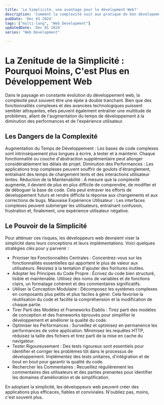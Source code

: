 ```yaml
---
title: 'La Simplicité, une avantage pour le dévelopment Web?'
description: 'Comment la complexité nuit aux pratique de bon dévelopement web et comment la minimiser'
pubDate: 'Dec 01 2024'
tags: ["multi-lang", "Web Development"]
updatedDate: 'Dec 01 2024'
series: "Web Development"

---
```


# La Zenitude de la Simplicité : Pourquoi Moins, C'est Plus en Développement Web
Dans le paysage en constante évolution du développement web, la complexité peut souvent être une épée à double tranchant. Bien que des fonctionnalités complexes et des avancées technologiques puissent sembler attrayantes, elles peuvent également entraîner une multitude de problèmes, allant de l'augmentation du temps de développement à la diminution des performances et de l'expérience utilisateur.

## Les Dangers de la Complexité

Augmentation du Temps de Développement : Les bases de code complexes sont intrinsèquement plus longues à écrire, à tester et à maintenir. Chaque fonctionnalité ou couche d'abstraction supplémentaire peut allonger considérablement les délais de projet.
Diminution des Performances : Les applications trop complexes peuvent souffrir de goulots d'étranglement, entraînant des temps de chargement lents et des interactions utilisateur lentes.
Réduction de la Maintenabilité : À mesure que la complexité augmente, il devient de plus en plus difficile de comprendre, de modifier et de déboguer la base de code. Cela peut entraver les efforts de développement futurs et rendre difficile la réponse aux changements et aux corrections de bugs.
Mauvaise Expérience Utilisateur : Les interfaces complexes peuvent submerger les utilisateurs, entraînant confusion, frustration et, finalement, une expérience utilisateur négative.

## Le Pouvoir de la Simplicité

Pour atténuer ces risques, les développeurs web devraient viser la simplicité dans leurs conceptions et leurs implémentations. Voici quelques stratégies clés pour y parvenir :

- Prioriser les Fonctionnalités Centrales : Concentrez-vous sur les fonctionnalités essentielles qui apportent le plus de valeur aux utilisateurs. Résistez à la tentation d'ajouter des fioritures inutiles.
- Adopter les Principes du Code Propre : Écrivez du code bien structuré, lisible et maintenable. Utilisez des noms de variables et de fonctions clairs, un formatage cohérent et des commentaires significatifs.
- Utiliser la Conception Modulaire : Décomposez les systèmes complexes en composants plus petits et plus faciles à gérer. Cela favorise la réutilisation du code et facilite la compréhension et la modification de chaque partie.
- Tirer Parti des Modèles et Frameworks Établis : Tirez parti des modèles de conception et des frameworks éprouvés pour simplifier le développement et améliorer la qualité du code.
- Optimiser les Performances : Surveillez et optimisez en permanence les performances de votre application. Minimisez les requêtes HTTP, réduisez la taille des fichiers et tirez parti de la mise en cache du navigateur.
- Tester Rigoureusement : Des tests rigoureux sont essentiels pour identifier et corriger les problèmes tôt dans le processus de développement. Implémentez des tests unitaires, d'intégration et de bout en bout pour garantir la qualité du code.
- Rechercher les Commentaires : Recueillez régulièrement les commentaires des utilisateurs et des parties prenantes pour identifier les domaines d'amélioration et de simplification.

En adoptant la simplicité, les développeurs web peuvent créer des applications plus efficaces, fiables et conviviales. N'oubliez pas, moins, c'est souvent plus.